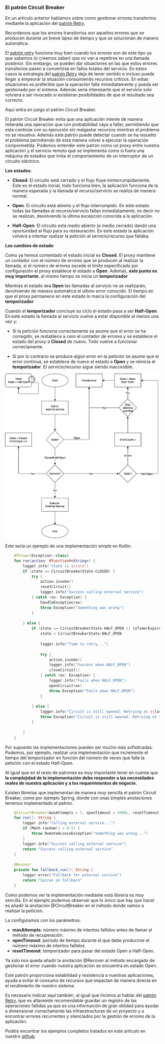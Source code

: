 ### El patrón Circuit Breaker

En un artículo anterior hablamos sobre como gestionar errores transitorios mediante la aplicación del [patrón Retry].

Recordemos que los errores transitorios son aquellos errores que se producen durante un breve lapso de tiempo y que se solucionan de manera automática.

El [patrón retry] funciona muy bien cuando los errores son de este tipo ya que sabemos (o creemos saber) que no van a repetirse en una llamada posterior. 
Sin embargo, se pueden dar situaciones en las que estos errores transitorios pasen a convertirse en fallos totales del servicio. En estos casos la estrategia del [patrón Retry] deja de tener sentido e incluso puede llegar a empeorar la situación consumiendo recursos críticos. En estas situaciones es preferible que la operación falle inmediatamente y pueda ser gestionado por el sistema. Además sería interesante que el servicio solo volviera a ser invocado si existieran posibilidades de que el resultado sea correcto. 

Aquí entra en juego el patrón Circuit Breaker.

El patrón Circuit Breaker evita que una aplicación intente de manera reiterada una operación que con probabilidad vaya a fallar, permitiendo que esta continúe con su ejecución sin malgastar recursos mientras el problema no se resuelva. Además este patrón puede detectar cuando se ha resuelto el problema permitiendo de esta manera volver a ejecutar la operación comprometida. Podemos entender este patrón como un proxy entre nuestra aplicación y el servicio remoto que se implementa como si fuera una máquina de estados que imita el comportamiento de un interruptor de un circuito eléctrico.

__Los estados__:

* **Closed**: El circuito está cerrado y el flujo fluye ininterrumpidamente. Este es el estado inicial, todo funciona bien, la aplicación funciona de la manera esperada y la llamada al recurso/servicio se realiza de manera normal. 

* **Open**: El circuito está abierto y el flujo interrumpido. En este estado todas las llamadas al recurso/servicio fallan inmediatamente, es decir no se realizan, devolviendo la última excepción conocida a la aplicación. 

* **Half-Open**:  El circuito está medio abierto (o medio cerrado) dando una oportunidad al flujo para su restauración. En este estado la aplicación volverá a intentar realizar la petición al servicio/recurso que fallaba.  

__Los cambios de estado__:

Como ya hemos comentado el estado inicial es **Closed**. El proxy mantiene un contador con el número de errores que se producen al realizar la llamada, si el número de errores excede el límite especificado por configuración el proxy establece el estado a **Open**. Además, __este punto es muy importante__, 
al mismo tiempo se inicia un **temporizador** 

Mientras el estado sea **Open** las llamadas al servicio no se realizarán, devolviendo de manera automática el último error conocido. El tiempo en que el proxy permanece en este estado lo marca la configuración del **temporizador**

Cuando el **temporizador** concluye su ciclo el estado pasa a ser **Half-Open**. En este estado la llamada al servicio vuelve a estar disponible al menos una vez y:

* Si la petición funciona correctamente se asume que el error se ha corregido, se restablece a cero el contador de errores y se establece el estado del proxy a **Closed** de nuevo. Todo vuelve a funcionar correctamente. 

* Si por lo contrario se produce algún error en la petición se asume que el error continua, se establece de nuevo el estado a **Open** y se reinicia el **temporizador**. El servicio/recurso sigue siendo inaccesible.
  
  
<p align="center">
  <img src="https://raw.githubusercontent.com/ldavidgomez/circuit-breaker-pattern/master/circuit_breaker_flow.png">
</p>

Este sería un ejemplo de una implementación simple en Kotlin:

```kotlin
    @Throws(Exception::class)
    fun run(action: KFunction0<String>) {
        logger.info("state is $state")
        if (state == CircuitBreakerState.CLOSED) {
            try {
                action.invoke()
                resetCircuit()
                logger.info("Success calling external service")
            } catch (ex: Exception) {
                handleException(ex)
                throw Exception("Something was wrong")
            }

        } else {
            if (state == CircuitBreakerState.HALF_OPEN || isTimerExpired) {
                state = CircuitBreakerState.HALF_OPEN

                logger.info("Time to retry...")

                try {
                    action.invoke()
                    logger.info("Success when HALF_OPEN")
                    closeCircuit()
                } catch (ex: Exception) {
                    logger.info("Fails when HALF_OPEN")
                    openCircuit(ex)
                    throw Exception("Fails when HALF_OPEN")
                }

            } else {
                logger.info("Circuit is still opened. Retrying at ${lastFailure!!.plus(openTimeout)}")
                throw Exception("Circuit is still opened. Retrying at ${lastFailure!!.plus(openTimeout)}")
            }

        }
    }
```

Por supuesto las implementaciones pueden ser mucho más sofisticadas. Podemos, por ejemplo, realizar una implementación que incremente el tiempo del temporizador en función del número de veces que falle la petición con el estado Half-Open.

Al igual que en el resto de patrones es muy importante tener en cuenta que **la complejidad de la implementación debe responder a las necesidades reales de nuestra aplicación y a los requerimientos de negocio.**

Existen librerías que implementan de manera muy sencilla el patrón Circuit Breaker, como por ejemplo Spring, donde con unas simples anotaciones tenemos implementado el patrón.

```kotlin
    @CircuitBreaker(maxAttempts = 3, openTimeout = 5000L, resetTimeout = 20000L)
    fun run(): String {
        logger.info("Calling external service...")
        if (Math.random() > 0.5) {
            throw RemoteAccessException("Something was wrong...")
        }
        logger.info("Success calling external service")
        return "Success calling external service"
    }

    @Recover
    private fun fallback_run(): String {
        logger.error("Fallback for external service")
        return "Succes on fallback"
    }
```

Como podemos ver la implementación mediante esta librería es muy sencilla. En el ejemplo podemos observar que lo único que hay que hacer es añadir la anotación @CircuitBreaker en el método donde vamos a realizar la petición.

La configuramos con los parámetros:

* **maxAttempts**: número máximo de intentos fallidos antes de llamar al método de recuperación.
* **openTimeout**: periodo de tiempo durante el que debe producirse el número 
máximo de intentos fallidos.
* **resetTimeout**: temporizador para pasar del estado Open a Half-Open.

Ya solo nos queda añadir la anotación @Recover al método encargado de gestionar el error cuando nuestra aplicación se encuentra en estado Open.

Este patrón proporciona estabilidad y resistencia a nuestras aplicaciones, ayuda a evitar el consumo de recursos que impactan de manera directa en el rendimiento de nuestro sistema.

Es necesario indicar aquí también, al igual que hicimos al hablar del [patrón Retry], que es altamente recomendable guardar un registro de las operaciones fallidas ya que es una información de gran utilidad para ayudar a dimensionar correctamente las infraestructuras de un proyecto y a encontrar errores recurrentes y silenciados por la gestión de errores de la aplicación.

Podéis encontrar los ejemplos completos tratados en este artículo en nuestro [github].

### <a id="source-code"></a>

[github]: https://github.com/ldavidgomez/circuit-breaker-pattern


### <a id="source-code"></a>

[patrón Retry]: https://apiumhub.com/es/tech-blog-barcelona/el-patron-retry
